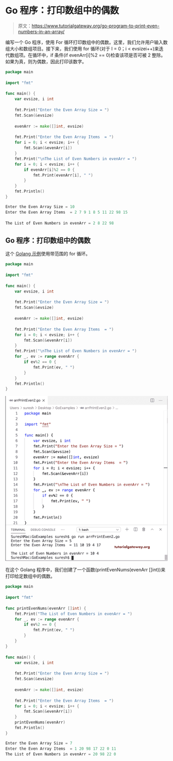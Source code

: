 # Go 程序：打印数组中的偶数

> 原文：<https://www.tutorialgateway.org/go-program-to-print-even-numbers-in-an-array/>

编写一个 Go 程序，使用 For 循环打印数组中的偶数。这里，我们允许用户输入数组大小和数组项目。接下来，我们使用 for 循环(对于 I = 0；i < evsizei++)来迭代数组项。在循环中，if 条件(if evenArr[i]%2 == 0)检查该项是否可被 2 整除。如果为真，则为偶数，因此打印该数字。

```go
package main

import "fmt"

func main() {
    var evsize, i int

    fmt.Print("Enter the Even Array Size = ")
    fmt.Scan(&evsize)

    evenArr := make([]int, evsize)

    fmt.Print("Enter the Even Array Items  = ")
    for i = 0; i < evsize; i++ {
        fmt.Scan(&evenArr[i])
    }
    fmt.Print("\nThe List of Even Numbers in evenArr = ")
    for i = 0; i < evsize; i++ {
        if evenArr[i]%2 == 0 {
            fmt.Print(evenArr[i], " ")
        }
    }
    fmt.Println()
}
```

```go
Enter the Even Array Size = 10
Enter the Even Array Items  = 2 7 9 1 8 5 11 22 98 15

The List of Even Numbers in evenArr = 2 8 22 98 
```

## Go 程序：打印数组中的偶数

这个 [Golang 示例](https://www.tutorialgateway.org/go-programs/)使用带范围的 for 循环。

```go
package main

import "fmt"

func main() {
    var evsize, i int

    fmt.Print("Enter the Even Array Size = ")
    fmt.Scan(&evsize)

    evenArr := make([]int, evsize)

    fmt.Print("Enter the Even Array Items  = ")
    for i = 0; i < evsize; i++ {
        fmt.Scan(&evenArr[i])
    }
    fmt.Print("\nThe List of Even Numbers in evenArr = ")
    for _, ev := range evenArr {
        if ev%2 == 0 {
            fmt.Print(ev, " ")
        }
    }
    fmt.Println()
}
```

![Go program to Print Even Numbers in an Array 2](img/37c1ae3187ecbe2515855a5d67af6a8b.png)

在这个 Golang 程序中，我们创建了一个函数(printEvenNums(evenArr []int))来打印给定数组中的偶数。

```go
package main

import "fmt"

func printEvenNums(evenArr []int) {
    fmt.Print("The List of Even Numbers in evenArr = ")
    for _, ev := range evenArr {
        if ev%2 == 0 {
            fmt.Print(ev, " ")
        }
    }
}

func main() {
    var evsize, i int

    fmt.Print("Enter the Even Array Size = ")
    fmt.Scan(&evsize)

    evenArr := make([]int, evsize)

    fmt.Print("Enter the Even Array Items  = ")
    for i = 0; i < evsize; i++ {
        fmt.Scan(&evenArr[i])
    }
    printEvenNums(evenArr)
    fmt.Println()
}
```

```go
Enter the Even Array Size = 7
Enter the Even Array Items  = 1 20 98 17 22 0 11
The List of Even Numbers in evenArr = 20 98 22 0 
```